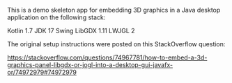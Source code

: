 This is a demo skeleton app for embedding 3D graphics in a Java desktop application on the following stack:

Kotlin 1.7
JDK 17
Swing
LibGDX 1.11
LWJGL 2


The original setup instructions were posted on this StackOverflow question:

https://stackoverflow.com/questions/74967781/how-to-embed-a-3d-graphics-panel-libgdx-or-jogl-into-a-desktop-gui-javafx-or/74972979#74972979